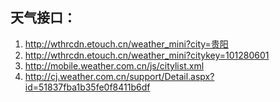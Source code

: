 ## 天气接口：
1. http://wthrcdn.etouch.cn/weather_mini?city=贵阳
2. http://wthrcdn.etouch.cn/weather_mini?citykey=101280601
3. http://mobile.weather.com.cn/js/citylist.xml
4. http://cj.weather.com.cn/support/Detail.aspx?id=51837fba1b35fe0f8411b6df